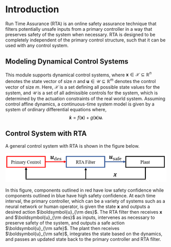 # Introduction

Run Time Assurance (RTA) is an online safety assurance technique that filters potentially unsafe inputs from a primary controller in a way that preserves safety of the system when necessary. RTA is designed to be completely independent of the primary control structure, such that it can be used with any control system. 

## Modeling Dynamical Control Systems

This module supports dynamical control systems, where $\boldsymbol{x} \in \mathcal{X} \subseteq \mathbb{R}^n$ denotes the state vector of size $n$ and $\boldsymbol{u}\in \mathcal{U} \subseteq\mathbb{R}^m$ denotes the control vector of size $m$. Here, $\mathcal{X}$ is a set defining all possible state values for the system, and $\mathcal{U}$ is a set of all admissible controls for the system, which is determined by the actuation constraints of the real world system. Assuming control affine dynamics, a continuous-time system model is given by a system of ordinary differential equations where,
$$
   \boldsymbol{\dot{x}} = f(\boldsymbol{x}) + g(\boldsymbol{x})\boldsymbol{u}.
$$

## Control System with RTA

A general control system with RTA is shown in the figure below.

![RTA Filter](figures/RTA_Filter.PNG)

In this figure, components outlined in red have low safety confidence while components outlined in blue have high safety confidence. At each time interval, the primary controller, which can be a variety of systems such as a neural network or human operator, is given the state $\boldsymbol{x}$ and outputs a desired action $\boldsymbol{u}_{\rm des}$. The RTA filter then receives $\boldsymbol{x}$ and $\boldsymbol{u}_{\rm des}$ as inputs, intervenes as necessary to preserve safety of the system, and outputs a safe action $\boldsymbol{u}_{\rm safe}$. The plant then receives $\boldsymbol{u}_{\rm safe}$, integrates the state based on the dynamics, and passes an updated state back to the primary controller and RTA filter.